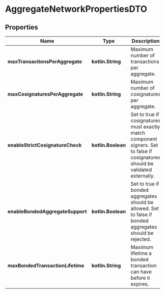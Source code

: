 
# AggregateNetworkPropertiesDTO

## Properties
Name | Type | Description | Notes
------------ | ------------- | ------------- | -------------
**maxTransactionsPerAggregate** | **kotlin.String** | Maximum number of transactions per aggregate. |  [optional]
**maxCosignaturesPerAggregate** | **kotlin.String** | Maximum number of cosignatures per aggregate. |  [optional]
**enableStrictCosignatureCheck** | **kotlin.Boolean** | Set to true if cosignatures must exactly match component signers. Set to false if cosignatures should be validated externally. |  [optional]
**enableBondedAggregateSupport** | **kotlin.Boolean** | Set to true if bonded aggregates should be allowed. Set to false if bonded aggregates should be rejected. |  [optional]
**maxBondedTransactionLifetime** | **kotlin.String** | Maximum lifetime a bonded transaction can have before it expires. |  [optional]



